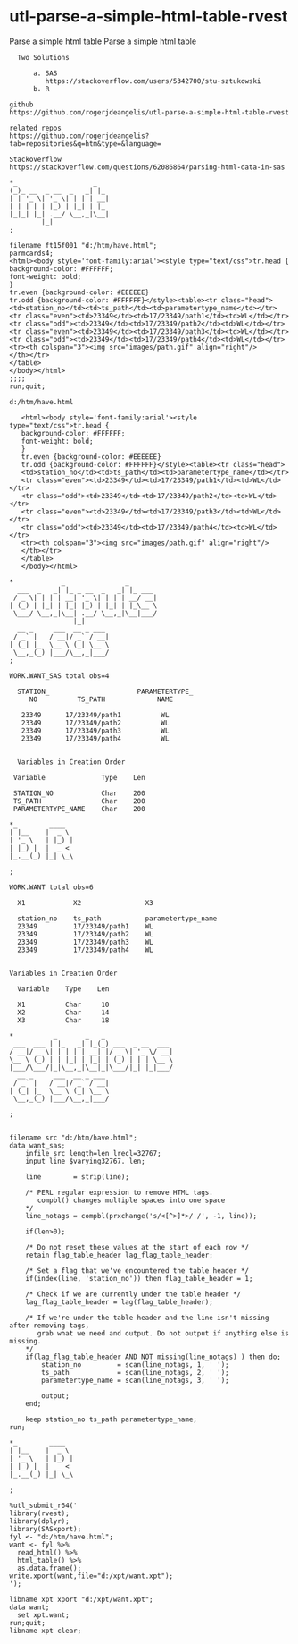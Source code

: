 # utl-parse-a-simple-html-table-rvest
Parse a simple html table 
    Parse a simple html table                                                                                     
                                                                                                                  
      Two Solutions                                                                                               
                                                                                                                  
          a. SAS                                                                                                  
             https://stackoverflow.com/users/5342700/stu-sztukowski                                               
          b. R                                                                                                    
                                                                                                                  
    github                                                                                                        
    https://github.com/rogerjdeangelis/utl-parse-a-simple-html-table-rvest                                        
                                                                                                                  
    related repos                                                                                                 
    https://github.com/rogerjdeangelis?tab=repositories&q=htm&type=&language=                                     
                                                                                                                  
    Stackoverflow                                                                                                 
    https://stackoverflow.com/questions/62086864/parsing-html-data-in-sas                                         
                                                                                                                  
    *_                   _                                                                                        
    (_)_ __  _ __  _   _| |_                                                                                      
    | | '_ \| '_ \| | | | __|                                                                                     
    | | | | | |_) | |_| | |_                                                                                      
    |_|_| |_| .__/ \__,_|\__|                                                                                     
            |_|                                                                                                   
    ;                                                                                                             
                                                                                                                  
    filename ft15f001 "d:/htm/have.html";                                                                         
    parmcards4;                                                                                                   
    <html><body style='font-family:arial'><style type="text/css">tr.head {                                        
    background-color: #FFFFFF;                                                                                    
    font-weight: bold;                                                                                            
    }                                                                                                             
    tr.even {background-color: #EEEEEE}                                                                           
    tr.odd {background-color: #FFFFFF}</style><table><tr class="head">                                            
    <td>station_no</td><td>ts_path</td><td>parametertype_name</td></tr>                                           
    <tr class="even"><td>23349</td><td>17/23349/path1</td><td>WL</td></tr>                                        
    <tr class="odd"><td>23349</td><td>17/23349/path2</td><td>WL</td></tr>                                         
    <tr class="even"><td>23349</td><td>17/23349/path3</td><td>WL</td></tr>                                        
    <tr class="odd"><td>23349</td><td>17/23349/path4</td><td>WL</td></tr>                                         
    <tr><th colspan="3"><img src="images/path.gif" align="right"/>                                                
    </th></tr>                                                                                                    
    </table>                                                                                                      
    </body></html>                                                                                                
    ;;;;                                                                                                          
    run;quit;                                                                                                     
                                                                                                                  
    d:/htm/have.html                                                                                              
                                                                                                                  
       <html><body style='font-family:arial'><style type="text/css">tr.head {                                     
       background-color: #FFFFFF;                                                                                 
       font-weight: bold;                                                                                         
       }                                                                                                          
       tr.even {background-color: #EEEEEE}                                                                        
       tr.odd {background-color: #FFFFFF}</style><table><tr class="head">                                         
       <td>station_no</td><td>ts_path</td><td>parametertype_name</td></tr>                                        
       <tr class="even"><td>23349</td><td>17/23349/path1</td><td>WL</td></tr>                                     
       <tr class="odd"><td>23349</td><td>17/23349/path2</td><td>WL</td></tr>                                      
       <tr class="even"><td>23349</td><td>17/23349/path3</td><td>WL</td></tr>                                     
       <tr class="odd"><td>23349</td><td>17/23349/path4</td><td>WL</td></tr>                                      
       <tr><th colspan="3"><img src="images/path.gif" align="right"/>                                             
       </th></tr>                                                                                                 
       </table>                                                                                                   
       </body></html>                                                                                             
                                                                                                                  
    *            _               _                                                                                
      ___  _   _| |_ _ __  _   _| |_ ___                                                                          
     / _ \| | | | __| '_ \| | | | __/ __|                                                                         
    | (_) | |_| | |_| |_) | |_| | |_\__ \                                                                         
     \___/ \__,_|\__| .__/ \__,_|\__|___/                                                                         
                    |_|                                                                                           
      __ _     ___  __ _ ___                                                                                      
     / _` |   / __|/ _` / __|                                                                                     
    | (_| |_  \__ \ (_| \__ \                                                                                     
     \__,_(_) |___/\__,_|___/                                                                                     
    ;                                                                                                             
                                                                                                                  
    WORK.WANT_SAS total obs=4                                                                                     
                                                                                                                  
      STATION_                      PARAMETERTYPE_                                                                
         NO          TS_PATH             NAME                                                                     
                                                                                                                  
       23349      17/23349/path1          WL                                                                      
       23349      17/23349/path2          WL                                                                      
       23349      17/23349/path3          WL                                                                      
       23349      17/23349/path4          WL                                                                      
                                                                                                                  
                                                                                                                  
      Variables in Creation Order                                                                                 
                                                                                                                  
     Variable              Type    Len                                                                            
                                                                                                                  
     STATION_NO            Char    200                                                                            
     TS_PATH               Char    200                                                                            
     PARAMETERTYPE_NAME    Char    200                                                                            
                                                                                                                  
    *_        ____                                                                                                
    | |__    |  _ \                                                                                               
    | '_ \   | |_) |                                                                                              
    | |_) |  |  _ <                                                                                               
    |_.__(_) |_| \_\                                                                                              
                                                                                                                  
    ;                                                                                                             
                                                                                                                  
    WORK.WANT total obs=6                                                                                         
                                                                                                                  
      X1            X2                X3                                                                          
                                                                                                                  
      station_no    ts_path           parametertype_name                                                          
      23349         17/23349/path1    WL                                                                          
      23349         17/23349/path2    WL                                                                          
      23349         17/23349/path3    WL                                                                          
      23349         17/23349/path4    WL                                                                          
                                                                                                                  
                                                                                                                  
    Variables in Creation Order                                                                                   
                                                                                                                  
      Variable    Type    Len                                                                                     
                                                                                                                  
      X1          Char     10                                                                                     
      X2          Char     14                                                                                     
      X3          Char     18                                                                                     
                                                                                                                  
    *          _       _   _                                                                                      
     ___  ___ | |_   _| |_(_) ___  _ __  ___                                                                      
    / __|/ _ \| | | | | __| |/ _ \| '_ \/ __|                                                                     
    \__ \ (_) | | |_| | |_| | (_) | | | \__ \                                                                     
    |___/\___/|_|\__,_|\__|_|\___/|_| |_|___/                                                                     
      __ _     ___  __ _ ___                                                                                      
     / _` |   / __|/ _` / __|                                                                                     
    | (_| |_  \__ \ (_| \__ \                                                                                     
     \__,_(_) |___/\__,_|___/                                                                                     
                                                                                                                  
    ;                                                                                                             
                                                                                                                  
                                                                                                                  
    filename src "d:/htm/have.html";                                                                              
    data want_sas;                                                                                                
        infile src length=len lrecl=32767;                                                                        
        input line $varying32767. len;                                                                            
                                                                                                                  
        line        = strip(line);                                                                                
                                                                                                                  
        /* PERL regular expression to remove HTML tags.                                                           
           compbl() changes multiple spaces into one space                                                        
        */                                                                                                        
        line_notags = compbl(prxchange('s/<[^>]*>/ /', -1, line));                                                
                                                                                                                  
        if(len>0);                                                                                                
                                                                                                                  
        /* Do not reset these values at the start of each row */                                                  
        retain flag_table_header lag_flag_table_header;                                                           
                                                                                                                  
        /* Set a flag that we've encountered the table header */                                                  
        if(index(line, 'station_no')) then flag_table_header = 1;                                                 
                                                                                                                  
        /* Check if we are currently under the table header */                                                    
        lag_flag_table_header = lag(flag_table_header);                                                           
                                                                                                                  
        /* If we're under the table header and the line isn't missing after removing tags,                        
           grab what we need and output. Do not output if anything else is missing.                               
        */                                                                                                        
        if(lag_flag_table_header AND NOT missing(line_notags) ) then do;                                          
            station_no         = scan(line_notags, 1, ' ');                                                       
            ts_path            = scan(line_notags, 2, ' ');                                                       
            parametertype_name = scan(line_notags, 3, ' ');                                                       
                                                                                                                  
            output;                                                                                               
        end;                                                                                                      
                                                                                                                  
        keep station_no ts_path parametertype_name;                                                               
    run;                                                                                                          
                                                                                                                  
    *_        ____                                                                                                
    | |__    |  _ \                                                                                               
    | '_ \   | |_) |                                                                                              
    | |_) |  |  _ <                                                                                               
    |_.__(_) |_| \_\                                                                                              
                                                                                                                  
    ;                                                                                                             
                                                                                                                  
    %utl_submit_r64('                                                                                             
    library(rvest);                                                                                               
    library(dplyr);                                                                                               
    library(SASxport);                                                                                            
    fyl <- "d:/htm/have.html";                                                                                    
    want <- fyl %>%                                                                                               
      read_html() %>%                                                                                             
      html_table() %>%                                                                                            
      as.data.frame();                                                                                            
    write.xport(want,file="d:/xpt/want.xpt");                                                                     
    ');                                                                                                           
                                                                                                                  
    libname xpt xport "d:/xpt/want.xpt";                                                                          
    data want;                                                                                                    
      set xpt.want;                                                                                               
    run;quit;                                                                                                     
    libname xpt clear;                                                                                            
                                                                                                                  
